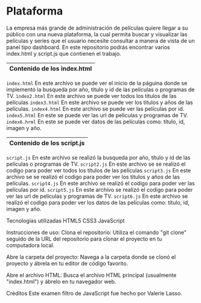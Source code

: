 # Plataforma

La empresa más grande de administración de películas quiere llegar a su público con una nueva plataforma, la cual permita buscar y visualizar las películas y series que el usuario necesite consultar a manera de vista de un panel tipo dashboard. En este repositorio podrás encontrar varios index.html y script.js que contienen el trabajo.

|Contenido de los index.html|
|--|
`index.html` En este archivo se puede ver el inicio de la páguina donde se implementó la busqueda por año, título y id de las películas o programas de TV.
`ìndex2.html` En este archivo se puede ver todos los títulos de las películas
`index3.html` En este archivo se puede ver los titulos y años de las películas.
`index4.html` En este archivo se puede ver las películas por id.
`index5.html` En este se puede ver las url de peliculas y programas de TV.
`index6.hrml` En este se puede ver datos de las películas como: título, id, imagen y año.

|Contenido de los script.js|
|--|
`script.js` En este archivo se realizó la busqueda por año, título y id de las películas o programas de TV.
`script2.js` En este archivo se  se realizó el codigo para poder ver todos los títulos de las películas
`script3.js` En este archivo se  se realizó el codigo para poder ver los titulos y años de las películas.
`script4.js` En este archivo se realizó el codigo para poder ver las películas por id.
`script5.js` En este archivo se realizó el codigo para poder ver las url de peliculas y programas de TV.
`script6.js` En este archivo se realizó el codigo para poder ver los datos de las películas como: título, id, imagen y año.

Tecnologias utilizadas
HTML5
CSS3
JavaScript

Instrucciones de uso:
Clona el repositorio: Utiliza el comando "git clone" seguido de la URL del repositorio para clonar el proyecto en tu computadora local.

Abre la carpeta del proyecto: Navega a la carpeta donde se clonó el proyecto y ábrela en tu editor de código favorito.

Abre el archivo HTML: Busca el archivo HTML principal (usualmente "index.html") y ábrelo en tu navegador web.

Créditos
Este examen filtro de JavaScript fue hecho por Valerie Lasso.
